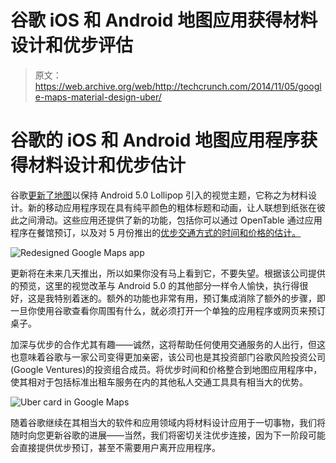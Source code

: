 # 谷歌 iOS 和 Android 地图应用获得材料设计和优步评估 

> 原文：<https://web.archive.org/web/http://techcrunch.com/2014/11/05/google-maps-material-design-uber/>

# 谷歌的 iOS 和 Android 地图应用程序获得材料设计和优步估计

谷歌[更新了地图](https://web.archive.org/web/20230210020348/http://google-latlong.blogspot.com/2014/11/google-maps-your-best-accessory-this.html)以保持 Android 5.0 Lollipop 引入的视觉主题，它称之为材料设计。新的移动应用程序现在具有纯平颜色的粗体标题和动画，让人联想到纸张在彼此之间滑动。这些应用还提供了新的功能，包括你可以通过 OpenTable 通过应用程序在餐馆预订，以及对 5 月份推出的[优步交通方式的时间和价格的估计。](https://web.archive.org/web/20230210020348/https://techcrunch.com/2014/05/06/google-maps-on-mobile-gets-uber-integration-and-more/)

![Redesigned Google Maps app](img/478b832584aafc18592271b9178f6690.png)

更新将在未来几天推出，所以如果你没有马上看到它，不要失望。根据该公司提供的预览，这里的视觉改革与 Android 5.0 的其他部分一样令人愉快，执行得很好，这是我特别着迷的。额外的功能也非常有用，预订集成消除了额外的步骤，即一旦你使用谷歌查看你周围有什么，就必须打开一个单独的应用程序或网页来预订桌子。

加深与优步的合作尤其有趣——诚然，这将帮助任何使用交通服务的人出行，但这也意味着谷歌与一家公司变得更加亲密，该公司也是其投资部门谷歌风险投资公司(Google Ventures)的投资组合成员。将优步时间和价格整合到地图应用程序中，使其相对于包括标准出租车服务在内的其他私人交通工具具有相当大的优势。

![Uber card in Google Maps](img/7741e404c8759c67dd7b57214f800bd4.png)

随着谷歌继续在其相当大的软件和应用领域内将材料设计应用于一切事物，我们将随时向您更新谷歌的进展——当然，我们将密切关注优步连接，因为下一阶段可能会直接提供优步预订，甚至不需要用户离开应用程序。
